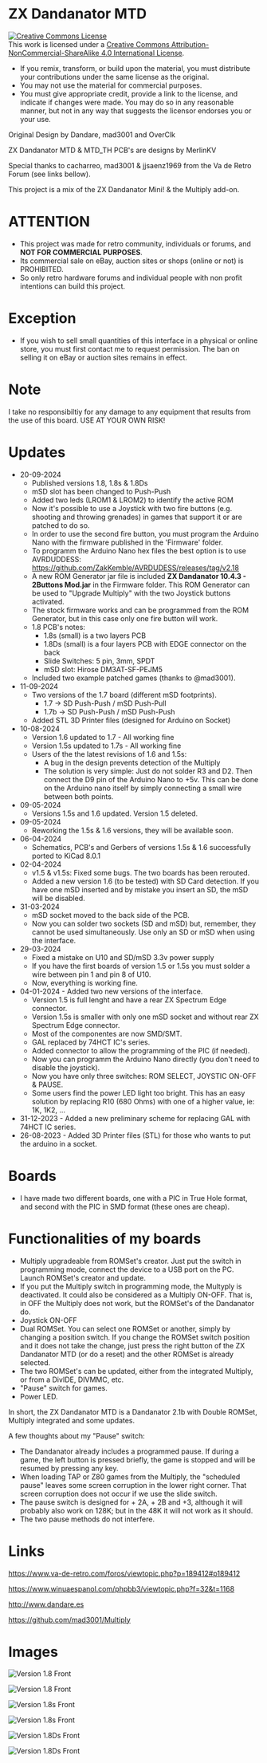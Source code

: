 # ZX Dandanator MTD

<a rel="license" href="http://creativecommons.org/licenses/by-nc-sa/4.0/"><img alt="Creative Commons License" style="border-width:0" src="https://i.creativecommons.org/l/by-nc-sa/4.0/88x31.png" /></a><br />This work is licensed under a <a rel="license" href="http://creativecommons.org/licenses/by-nc-sa/4.0/">Creative Commons Attribution-NonCommercial-ShareAlike 4.0 International License</a>.

* If you remix, transform, or build upon the material, you must distribute your contributions under the same license as the original.
* You may not use the material for commercial purposes.
* You must give appropriate credit, provide a link to the license, and indicate if changes were made. You may do so in any reasonable manner, but not in any way that suggests the licensor endorses you or your use.

Original Design by Dandare, mad3001 and OverClk

ZX Dandanator MTD & MTD_TH PCB's are designs by MerlinKV

Special thanks to cacharreo, mad3001 & jjsaenz1969 from the Va de Retro Forum (see links bellow).

This project is a mix of the ZX Dandanator Mini! & the Multiply add-on.

# ATTENTION

   - This project was made for retro community, individuals or forums, and **NOT FOR COMMERCIAL PURPOSES**.
   - Its commercial sale on eBay, auction sites or shops (online or not) is PROHIBITED.
   - So only retro hardware forums and individual people with non profit intentions can build this project.

# Exception

  - If you wish to sell small quantities of this interface in a physical or online store, you must first contact me to request permission. The ban on selling it on eBay or auction sites remains in effect.

# Note

I take no responsibiltiy for any damage to any equipment that results from the use of this board.
USE AT YOUR OWN RISK!

# Updates

* 20-09-2024
  - Published versions 1.8, 1.8s & 1.8Ds
  - mSD slot has been changed to Push-Push
  - Added two leds (LROM1 & LROM2) to identify the active ROM
  - Now it's possible to use a Joystick with two fire buttons (e.g. shooting and throwing grenades) in games that support it or are patched to do so.
  - In order to use the second fire button, you must program the Arduino Nano with the firmware published in the 'Firmware' folder.
  - To programm the Arduino Nano hex files the best option is to use AVRDUDDESS: https://github.com/ZakKemble/AVRDUDESS/releases/tag/v2.18
  - A new ROM Generator jar file is included **ZX Dandanator 10.4.3 - 2Buttons Mod.jar** in the Firmware folder. This ROM Generator can be used to "Upgrade Multiply" with the two Joystick buttons activated.
  - The stock firmware works and can be programmed from the ROM Generator, but in this case only one fire button will work.
  - 1.8 PCB's notes:
    * 1.8s (small) is a two layers PCB
    * 1.8Ds (small) is a four layers PCB with EDGE connector on the back
    * Slide Switches: 5 pin, 3mm, SPDT
    * mSD slot: Hirose DM3AT-SF-PEJM5
  - Included two example patched games (thanks to @mad3001).
* 11-09-2024
  - Two versions of the 1.7 board (different mSD footprints).
    * 1.7 -> SD Push-Push / mSD Push-Pull
    * 1.7b -> SD Push-Push / mSD Push-Push
  - Added STL 3D Printer files (designed for Arduino on Socket)
* 10-08-2024
   - Version 1.6 updated to 1.7 - All working fine
   - Version 1.5s updated to 1.7s - All working fine
   - Users of the the latest revisions of 1.6 and 1.5s:
     * A bug in the design prevents detection of the Multiply
     * The solution is very simple: Just do not solder R3 and D2. Then connect the D9 pin of the Arduino Nano to +5v. This can be done on the Arduino nano itself by simply connecting a small wire between both points.
* 09-05-2024
   - Versions 1.5s and 1.6 updated. Version 1.5 deleted.
* 09-05-2024
   - Reworking the 1.5s & 1.6 versions, they will be available soon.
* 06-04-2024
   - Schematics, PCB's and Gerbers of versions 1.5s & 1.6 successfully ported to KiCad 8.0.1
* 02-04-2024
   - v1.5 & v1.5s: Fixed some bugs. The two boards has been rerouted.
   - Added a new version 1.6 (to be tested) with SD Card detection. If you have one mSD inserted and by mistake you insert an SD, the mSD will be disabled.
* 31-03-2024
   - mSD socket moved to the back side of the PCB.
   - Now you can solder two sockets (SD and mSD) but, remember, they cannot be used simultaneously. Use only an SD or mSD when using the interface.
* 29-03-2024
   - Fixed a mistake on U10 and SD/mSD 3.3v power supply
   - If you have the first boards of version 1.5 or 1.5s you must solder a wire between pin 1 and pin 8 of U10.
   - Now, everything is working fine. 
* 04-01-2024 - Added two new versions of the interface.
   - Version 1.5 is full lenght and have a rear ZX Spectrum Edge connector.
   - Version 1.5s is smaller with only one mSD socket and without rear ZX Spectrum Edge connector.
   - Most of the componentes are now SMD/SMT.
   - GAL replaced by 74HCT IC's series.
   - Added connector to allow the programming of the PIC (if needed).
   - Now you can programm the Arduino Nano directly (you don't need to disable the joystick).
   - Now you have only three switches: ROM SELECT, JOYSTIC ON-OFF & PAUSE.
   - Some users find the power LED light too bright. This has an easy solution by replacing R10 (680 Ohms) with one of a higher value, ie: 1K, 1K2, ...
* 31-12-2023 - Added a new preliminary scheme for replacing GAL with 74HCT IC series.
* 26-08-2023 - Added 3D Printer files (STL) for those who wants to put the arduino in a socket.

# Boards

* I have made two different boards, one with a PIC in True Hole format, and second with the PIC in SMD format (these ones are cheap).

# Functionalities of my boards

* Multiply upgradeable from ROMSet's creator. Just put the switch in programming mode, connect the device to a USB port on the PC. Launch ROMSet's creator and update.
* If you put the Multiply switch in programming mode, the Multyply is deactivated. It could also be considered as a Multiply ON-OFF. That is, in OFF the Multiply does not work, but the ROMSet's of the Dandanator do.
* Joystick ON-OFF
* Dual ROMSet. You can select one ROMSet or another, simply by changing a position switch. If you change the ROMSet switch position and it does not take the change, just press the right button of the ZX Dandanator MTD (or do a reset) and the other ROMSet is already selected.
* The two ROMSet's can be updated, either from the integrated Multiply, or from a DivIDE, DIVMMC, etc.
* "Pause" switch for games.
* Power LED.

In short, the ZX Dandanator MTD is a Dandanator 2.1b with Double ROMSet, Multiply integrated and some updates.

A few thoughts about my "Pause" switch:

* The Dandanator already includes a programmed pause. If during a game, the left button is pressed briefly, the game is stopped and will be resumed by pressing any key.
* When loading TAP or Z80 games from the Multiply, the "scheduled pause" leaves some screen corruption in the lower right corner. That screen corruption does not occur if we use the slide switch.
* The pause switch is designed for + 2A, + 2B and +3, although it will probably also work on 128K; but in the 48K it will not work as it should.
* The two pause methods do not interfere.

# Links

https://www.va-de-retro.com/foros/viewtopic.php?p=189412#p189412

https://www.winuaespanol.com/phpbb3/viewtopic.php?f=32&t=1168

http://www.dandare.es

https://github.com/mad3001/Multiply

# Images

![Version 1.8 Front](https://github.com/merlinkv/ZX_Dandanator_MTD/blob/main/ZX_Dandanator_MTD_1_8_Front.jpg)

![Version 1.8 Front](https://github.com/merlinkv/ZX_Dandanator_MTD/blob/main/ZX_Dandanator_MTD_1_8_Back.jpg)

![Version 1.8s Front](https://github.com/merlinkv/ZX_Dandanator_MTD/blob/main/ZX_Dandanator_MTD_1_8s_Front.jpg)

![Version 1.8s Front](https://github.com/merlinkv/ZX_Dandanator_MTD/blob/main/ZX_Dandanator_MTD_1_8s_Back.jpg)

![Version 1.8Ds Front](https://github.com/merlinkv/ZX_Dandanator_MTD/blob/main/ZX_Dandanator_MTD_1_8Ds_Back.jpg)

![Version 1.8Ds Front](https://github.com/merlinkv/ZX_Dandanator_MTD/blob/main/ZX_Dandanator_MTD_1_8Ds_Back.jpg)



